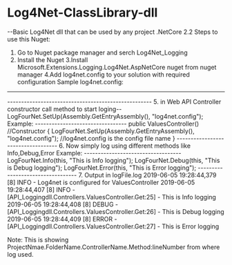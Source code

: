 # Log4Net-ClassLibrary-dll
--Basic Log4Net dll that can be used by any project .NetCore 2.2
Steps to use this Nuget:
1. Go to Nuget package manager and serch Log4Net_Logging
2. Install the Nuget
3.Install Microsoft.Extensions.Logging.Log4Net.AspNetCore nuget from nuget manager
4.Add log4net.config to your solution with required configuration
Sample log4net.config:
----------------------------------------------
<?xml version="1.0" encoding="utf-8" ?>
<configuration>
  <configSections>
    <section name="log4net" type="log4net.Config.Log4NetConfigurationSectionHandler, log4net" />
  </configSections>
  <log4net>
    <appender name="FileAppender" type="log4net.Appender.FileAppender">
      <file value="logfile.log" />
      <appendToFile value="true" />
      <layout type="log4net.Layout.PatternLayout">
        <conversionPattern value="%d [%t] %-5p - %m%n" />
      </layout>
    </appender>
    <root>
      <!--LogLevel: OFF, FATAL, ERROR, WARN, INFO, DEBUG, ALL -->
      <level value="ALL" />
      <appender-ref ref="FileAppender" />
    </root>
  </log4net>
</configuration>
----------------------------------------------------
5. in Web API Controller constructor call method to start loging-- LogFourNet.SetUp(Assembly.GetEntryAssembly(), "log4net.config");
Example:
---------------------------------
 public ValuesController() //Constructor
        {
            LogFourNet.SetUp(Assembly.GetEntryAssembly(), "log4net.config"); //log4net.config is the config file name
        }
-----------------------------------
6. Now simply log using different methods like Info,Debug,Error
Example:
-----------------------------------
 LogFourNet.Info(this, "This is Info logging");
 LogFourNet.Debug(this, "This is Debug logging");
 LogFourNet.Error(this, "This is Error logging");
 ----------------------------------
 7. Output in logFile.log
2019-06-05 19:28:44,379 [8] INFO  - Log4net is configured for ValuesController
2019-06-05 19:28:44,407 [8] INFO  - [API_Loggingdll.Controllers.ValuesController.Get:25] - This is Info logging
2019-06-05 19:28:44,408 [8] DEBUG - [API_Loggingdll.Controllers.ValuesController.Get:26] - This is Debug logging
2019-06-05 19:28:44,409 [8] ERROR - [API_Loggingdll.Controllers.ValuesController.Get:27] - This is Error logging

Note: This is showing ProjectNmae.FolderName.ControllerName.Method:lineNumber from where log used.


